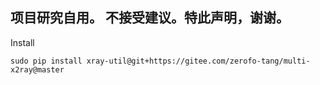 ## 项目研究自用。 不接受建议。特此声明，谢谢。
Install
```
sudo pip install xray-util@git+https://gitee.com/zerofo-tang/multi-x2ray@master
```
